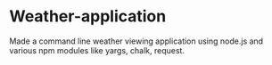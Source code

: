 # Weather-application
Made a command line weather viewing application using node.js and various npm modules like yargs, chalk, request.
